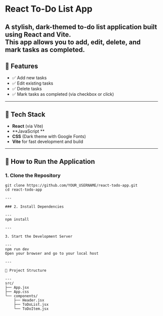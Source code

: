 # React To-Do List App

A stylish, dark-themed to-do list application built using **React** and **Vite**.  
This app allows you to add, edit, delete, and mark tasks as completed.
---

## 📌 Features

- ✅ Add new tasks
- ✅ Edit existing tasks
- ✅ Delete tasks
- ✅ Mark tasks as completed (via checkbox or click)


---

## 🧱 Tech Stack

- **React** (via Vite)
- **JavaScript **
- **CSS** (Dark theme with Google Fonts)
- **Vite** for fast development and build

---

## 🚀 How to Run the Application

### 1. Clone the Repository

```
git clone https://github.com/YOUR_USERNAME/react-todo-app.git
cd react-todo-app

---

### 2. Install Dependencies

---
npm install

---

3. Start the Development Server

---
npm run dev
Open your browser and go to your local host

---

📁 Project Structure

---
src/
├── App.jsx
├── App.css
└── components/
    ├── Header.jsx
    ├── ToDoList.jsx
    └── ToDoItem.jsx
